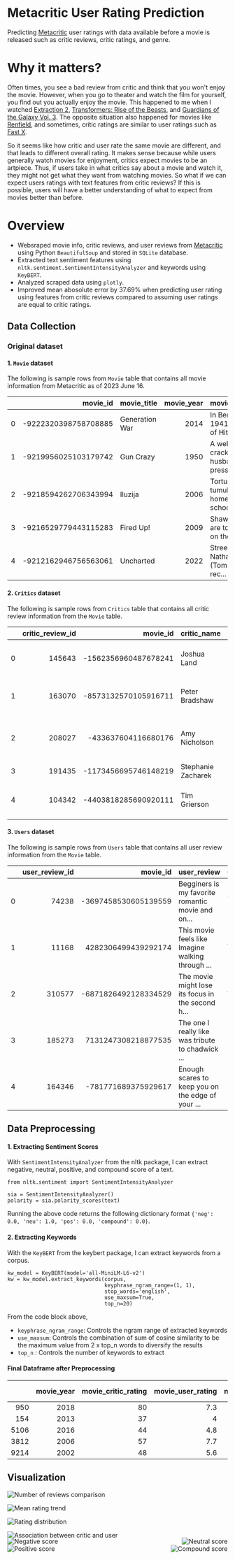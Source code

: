 # Metacritic User Rating Prediction
Predicting [Metacritic](https://www.metacritic.com/movie) user ratings with data available before a movie is released such as critic reviews, critic ratings, and genre.

# Why it matters?
Often times, you see a bad review from critic and think that you won't enjoy the movie. However, when you go to theater and watch the film for yourself, you find out you actually enjoy the movie. This happened to me when I watched [Extraction 2](https://www.metacritic.com/movie/extraction-2), [Transformers: Rise of the Beasts](https://www.metacritic.com/movie/transformers-rise-of-the-beasts), and [Guardians of the Galaxy Vol. 3](https://www.metacritic.com/movie/guardians-of-the-galaxy-vol-3). The opposite situation also happened for movies like [Renfield](https://www.metacritic.com/movie/renfield), and sometimes, critic ratings are similar to user ratings such as [Fast X](https://www.metacritic.com/movie/fast-x).

So it seems like how critic and user rate the same movie are different, and that leads to different overall rating. It makes sense because while users generally watch movies for enjoyment, critics expect movies to be an artpiece. Thus, if users take in what critics say about a movie and watch it, they might not get what they want from watching movies. So what if we can expect users ratings with text features from critic reviews? If this is possible, users will have a better understanding of what to expect from movies better than before. 

# Overview
- Websraped movie info, critic reviews, and user reviews from [Metacritic](https://www.metacritic.com/movie) using Python `BeautifulSoup` and stored in `SQLite` database.
- Extracted text sentiment features using `nltk.sentiment.SentimentIntensityAnalyzer` and keywords using `KeyBERT`.
- Analyzed scraped data using `plotly`.
- Improved mean abosolute error by 37.69% when predicting user rating using features from critic reviews compared to assuming user ratings are equal to critic ratings.

## Data Collection

### Original dataset

#### 1. `Movie` dataset
The following is sample rows from `Movie` table that contains all movie information from Metacritic as of 2023 June 16.

|    |             movie_id | movie_title    |   movie_year | movie_summary                                     |   movie_critic_rating |   movie_user_rating |   movie_runtime | movie_genre   | movie_subgenre   | movie_sub2genre   | movie_rating   |   num_critic_pos |   num_critic_mix |   num_critic_neg |   num_user_pos |   num_user_mix |   num_user_neg |
|---:|---------------------:|:---------------|-------------:|:--------------------------------------------------|----------------------:|--------------------:|----------------:|:--------------|:-----------------|:------------------|:---------------|-----------------:|-----------------:|-----------------:|---------------:|---------------:|---------------:|
|  0 | -9222320398758708885 | Generation War |         2014 | In Berlin in 1941, on the eve of Hitler’s inva... |                    57 |                 7.4 |             270 | Drama         | History          | War               | Not Rated      |                4 |               10 |                0 |             34 |              7 |              6 |
|  1 | -9219956025103179742 | Gun Crazy      |         1950 | A well meaning crack shot husband is pressured... |                    74 |                 7.8 |              87 | Drama         | Thriller         | Romance           | Passed         |               11 |                3 |                0 |              4 |              1 |              0 |
|  2 | -9218594262706343994 | Iluzija        |         2006 | Tortured by a tumultuous home life and school ... |                    61 |                 8.1 |             107 | Drama         | None             | None              | Not Rated      |                5 |                2 |                1 |             14 |              0 |              3 |
|  3 | -9216529779443115283 | Fired Up!      |         2009 | Shawn and Nick are top scorers on the Ford Hig... |                    31 |                 5.7 |              90 | Comedy        | None             | None              | PG-13          |                2 |                7 |                9 |             19 |             12 |             10 |
|  4 | -9212162946756563061 | Uncharted      |         2022 | Street-smart Nathan Drake (Tom Holland) is rec... |                    45 |                 6.2 |             116 | Action        | Adventure        | None              | PG-13          |                7 |               33 |                4 |            451 |            169 |            175 |

#### 2. `Critics` dataset
The following is sample rows from `Critics` table that contains all critic review information from the `Movie` table.

|    |   critic_review_id |             movie_id | critic_name        | critic_review                                     | critic_date   |   critic_rating |
|---:|-------------------:|---------------------:|:-------------------|:--------------------------------------------------|:--------------|----------------:|
|  0 |             145643 | -1562356960487678241 | Joshua Land        | The result may be better suited for classroom ... | None          |              60 |
|  1 |             163070 | -8573132570105916711 | Peter Bradshaw     | This is a strong, fierce, heartfelt movie.        | Nov 30, 2022  |              80 |
|  2 |             208027 |  -433637604116680176 | Amy Nicholson      | The screenplay, adapted by Peter Craig, Hillar... | Dec  9, 2021  |              40 |
|  3 |             191435 | -1173456695746148219 | Stephanie Zacharek | Disappointingly tame.                             | None          |              50 |
|  4 |             104342 | -4403818285690920111 | Tim Grierson       | Despite its shortcomings, American Made can be... | Sep 28, 2017  |              72 |

#### 3. `Users` dataset
The following is sample rows from `Users` table that contains all user review information from the `Movie` table.

|    |   user_review_id |             movie_id | user_review                                       | user_date    |   user_rating |
|---:|-----------------:|---------------------:|:--------------------------------------------------|:-------------|--------------:|
|  0 |            74238 | -3697458530605139559 | Begginers is my favorite romantic movie and on... | Oct 26, 2020 |            10 |
|  1 |            11168 |  4282306499439292174 | This movie feels like Imagine walking through ... | Jan 25, 2020 |             9 |
|  2 |           310577 | -6871826492128334529 | The movie might lose its focus in the second h... | Aug 27, 2010 |             6 |
|  3 |           185273 |  7131247308218877535 | The one I really like was tribute to chadwick ... | Feb  2, 2023 |             5 |
|  4 |           164346 |  -781771689375929617 | Enough scares to keep you on the edge of your ... | Dec 21, 2020 |             8 |

## Data Preprocessing

#### 1. Extracting Sentiment Scores
With `SentimentIntensityAnalyzer` from the nltk package, I can extract negative, neutral, positive, and compound score of a text.

```
from nltk.sentiment import SentimentIntensityAnalyzer

sia = SentimentIntensityAnalyzer()
polarity = sia.polarity_scores(text)
```

Running the above code returns the following dictionary format `{'neg': 0.0, 'neu': 1.0, 'pos': 0.0, 'compound': 0.0}`. 

#### 2. Extracting Keywords
With the `KeyBERT` from the keybert package, I can extract keywords from a corpus.

```
kw_model = KeyBERT(model='all-MiniLM-L6-v2')
kw = kw_model.extract_keywords(corpus, 
                               keyphrase_ngram_range=(1, 1), 
                               stop_words='english',
                               use_maxsum=True,
                               top_n=20)
```

From the code block above,
- `keyphrase_ngram_range`: Controls the ngram range of extracted keywords
- `use_maxsum`: Controls the combination of sum of cosine similarity to be the maximum value from 2 x top_n words to diversify the results
- `top_n` : Controls the number of keywords to extract

#### Final Dataframe after Preprocessing

|      |   movie_year |   movie_critic_rating |   movie_user_rating |   num_critic_pos |   num_critic_mix |   num_critic_neg |   mean_neg |   std_neg |   mean_neu |   std_neu |   mean_pos |   std_pos |   mean_compound |   std_compound | Action   | Adventure   | Animation   | Biography   | Comedy   | Crime   | Documentary   | Drama   | Family   | Fantasy   | History   | Horror   | Music   | Musical   | Mystery   | Romance   | Sci-Fi   | Sport   | Thriller   | War   | Approved   | G     | NC-17   | NR    | Not Rated   | PG    | PG-13   | Passed   | R     | TV-14   | TV-G   | TV-MA   | TV-PG   | Unrated   |   lively |   ambitious |   meticulously |   genre |   sophisticated |   elegant |   suspenseful |   elusive |   dull |   mediocre |   hackneyed |   stylish |   skillful |   stylishly |   portray |   innocuous |   archetypal |   strenuous |   artful |   expressive |   underdeveloped |   richly |   ambitiously |   charismatic |   witless |   leisurely |   sublimely |   fiercely |   shallow |   uninspired |   write |   likable |   perform |   entertain |   operatic |   transcend |   unpretentious |   artistic |   fleeting |   earnestly |   eminently |   pensive |   spell |   act |   achieve |   unspeakable |   flourish |   performative |   characterize |   darkly |   wander |   easygoing |   stylistic |   inherent |   voluptuous |   novelistic |   cinematic |   fiendishly |   youthful |   emphasize |   earnestness |   underwhelme |   inoffensive |   shrill |   lean |   succeed |   invaluable |   transcendent |   virtuous |   grindingly |   wistful |   improvisational |   convey |   eclectic |   whimsical |   comic |   melodramatic |   turn |   lackadaisical |   aestheticize |   passably |   sophomoric |   extensive |   pure |   abrupt |   blandly |   irresistible |   dramatic |   distressingly |   mundane |   overact |   satirize |   clichés |   improvise |   languidly |   abandon |   broodingly |   dramatized |   conspicuously |   adjective |   eloquent |   universally |   relentlessly |   unrestrained |   grimly |   filmic |   impenetrable |   excite |   operatically |   playful |   sharp |   swiftly |   expressively |   charitably |   strenuously |   searingly |   comical |   breathtaking |   boring |   torturous |   bombastic |   resonate |   reverential |   unlikable |   virtuosic |   mischievous |   lyrical |   sophisticate |   gradual |   classically |   instructive |   rebellious |   effortlessly |   esoteric |   androgynous |   melancholy |   rueful |   atrocious |   somber |   weary |   lackluster |   meticulous |   superficial |   imaginative |   extraordinary |   meaningful |   seductive |   dullish |   rambunctious |
|-----:|-------------:|----------------------:|--------------------:|-----------------:|-----------------:|-----------------:|-----------:|----------:|-----------:|----------:|-----------:|----------:|----------------:|---------------:|:---------|:------------|:------------|:------------|:---------|:--------|:--------------|:--------|:---------|:----------|:----------|:---------|:--------|:----------|:----------|:----------|:---------|:--------|:-----------|:------|:-----------|:------|:--------|:------|:------------|:------|:--------|:---------|:------|:--------|:-------|:--------|:--------|:----------|---------:|------------:|---------------:|--------:|----------------:|----------:|--------------:|----------:|-------:|-----------:|------------:|----------:|-----------:|------------:|----------:|------------:|-------------:|------------:|---------:|-------------:|-----------------:|---------:|--------------:|--------------:|----------:|------------:|------------:|-----------:|----------:|-------------:|--------:|----------:|----------:|------------:|-----------:|------------:|----------------:|-----------:|-----------:|------------:|------------:|----------:|--------:|------:|----------:|--------------:|-----------:|---------------:|---------------:|---------:|---------:|------------:|------------:|-----------:|-------------:|-------------:|------------:|-------------:|-----------:|------------:|--------------:|--------------:|--------------:|---------:|-------:|----------:|-------------:|---------------:|-----------:|-------------:|----------:|------------------:|---------:|-----------:|------------:|--------:|---------------:|-------:|----------------:|---------------:|-----------:|-------------:|------------:|-------:|---------:|----------:|---------------:|-----------:|----------------:|----------:|----------:|-----------:|----------:|------------:|------------:|----------:|-------------:|-------------:|----------------:|------------:|-----------:|--------------:|---------------:|---------------:|---------:|---------:|---------------:|---------:|---------------:|----------:|--------:|----------:|---------------:|-------------:|--------------:|------------:|----------:|---------------:|---------:|------------:|------------:|-----------:|--------------:|------------:|------------:|--------------:|----------:|---------------:|----------:|--------------:|--------------:|-------------:|---------------:|-----------:|--------------:|-------------:|---------:|------------:|---------:|--------:|-------------:|-------------:|--------------:|--------------:|----------------:|-------------:|------------:|----------:|---------------:|
|  950 |         2018 |                    80 |                 7.3 |               22 |                0 |                0 |  0.0898182 | 0.10236   |   0.741182 | 0.175149  |   0.169    | 0.119288  |        0.259555 |       0.42102  | False    | False       | False       | False       | False    | False   | False         | False   | False    | True      | False     | False    | False   | False     | False     | False     | True     | False   | True       | False | False      | False | False   | False | True        | False | False   | False    | False | False   | False  | False   | False   | False     |        0 |           0 |              0 |       0 |          0.2915 |         0 |             0 |         0 |      0 |          0 |           0 |    0      |     0.3255 |           0 |         0 |           0 |            0 |           0 |        0 |            0 |                0 |   0      |             0 |        0.4243 |         0 |           0 |           0 |          0 |         0 |            0 |  0      |         0 |         0 |      0      |          0 |           0 |               0 |          0 |          0 |           0 |           0 |         0 |       0 |     0 |         0 |             0 |          0 |              0 |              0 |        0 |        0 |      0      |           0 |          0 |            0 |            0 |      0.3182 |            0 |          0 |           0 |             0 |             0 |             0 |        0 |      0 |         0 |            0 |              0 |          0 |            0 |         0 |                 0 |        0 |          0 |           0 |  0      |              0 |      0 |               0 |              0 |          0 |            0 |           0 |      0 |        0 |         0 |              0 |          0 |               0 |         0 |         0 |          0 |         0 |           0 |           0 |         0 |            0 |            0 |               0 |           0 |          0 |             0 |              0 |              0 |        0 |        0 |              0 |        0 |              0 |         0 |  0      |         0 |              0 |            0 |             0 |           0 |         0 |              0 |        0 |           0 |           0 |          0 |             0 |           0 |           0 |             0 |    0      |              0 |         0 |             0 |        0      |            0 |              0 |          0 |             0 |            0 |        0 |           0 |        0 |       0 |            0 |            0 |             0 |             0 |               0 |            0 |      0      |         0 |              0 |
|  154 |         2013 |                    37 |                 4   |                5 |                6 |               10 |  0.0489524 | 0.0697262 |   0.79     | 0.0803847 |   0.161095 | 0.0894974 |        0.438767 |       0.415727 | True     | True        | True        | False       | False    | False   | False         | False   | False    | False     | False     | False    | False   | False     | False     | False     | False    | False   | False      | False | False      | False | False   | False | False       | True  | False   | False    | False | False   | False  | False   | False   | False     |        0 |           0 |              0 |       0 |          0      |         0 |             0 |         0 |      0 |          0 |           0 |    0      |     0      |           0 |         0 |           0 |            0 |           0 |        0 |            0 |                0 |   0      |             0 |        0      |         0 |           0 |           0 |          0 |         0 |            0 |  0.2503 |         0 |         0 |      0      |          0 |           0 |               0 |          0 |          0 |           0 |           0 |         0 |       0 |     0 |         0 |             0 |          0 |              0 |              0 |        0 |        0 |      0      |           0 |          0 |            0 |            0 |      0      |            0 |          0 |           0 |             0 |             0 |             0 |        0 |      0 |         0 |            0 |              0 |          0 |            0 |         0 |                 0 |        0 |          0 |           0 |  0      |              0 |      0 |               0 |              0 |          0 |            0 |           0 |      0 |        0 |         0 |              0 |          0 |               0 |         0 |         0 |          0 |         0 |           0 |           0 |         0 |            0 |            0 |               0 |           0 |          0 |             0 |              0 |              0 |        0 |        0 |              0 |        0 |              0 |         0 |  0      |         0 |              0 |            0 |             0 |           0 |         0 |              0 |        0 |           0 |           0 |          0 |             0 |           0 |           0 |             0 |    0      |              0 |         0 |             0 |        0.2513 |            0 |              0 |          0 |             0 |            0 |        0 |           0 |        0 |       0 |            0 |            0 |             0 |             0 |               0 |            0 |      0      |         0 |              0 |
| 5106 |         2016 |                    44 |                 4.8 |                2 |                8 |                4 |  0.0680714 | 0.0749127 |   0.782357 | 0.150659  |   0.149429 | 0.114685  |        0.222329 |       0.442291 | False    | False       | False       | False       | False    | False   | False         | True    | False    | False     | False     | False    | False   | False     | True      | False     | False    | False   | True       | False | False      | False | False   | False | False       | False | False   | False    | True  | False   | False  | False   | False   | False     |        0 |           0 |              0 |       0 |          0      |         0 |             0 |         0 |      0 |          0 |           0 |    0.3621 |     0      |           0 |         0 |           0 |            0 |           0 |        0 |            0 |                0 |   0      |             0 |        0      |         0 |           0 |           0 |          0 |         0 |            0 |  0      |         0 |         0 |      0      |          0 |           0 |               0 |          0 |          0 |           0 |           0 |         0 |       0 |     0 |         0 |             0 |          0 |              0 |              0 |        0 |        0 |      0      |           0 |          0 |            0 |            0 |      0      |            0 |          0 |           0 |             0 |             0 |             0 |        0 |      0 |         0 |            0 |              0 |          0 |            0 |         0 |                 0 |        0 |          0 |           0 |  0      |              0 |      0 |               0 |              0 |          0 |            0 |           0 |      0 |        0 |         0 |              0 |          0 |               0 |         0 |         0 |          0 |         0 |           0 |           0 |         0 |            0 |            0 |               0 |           0 |          0 |             0 |              0 |              0 |        0 |        0 |              0 |        0 |              0 |         0 |  0      |         0 |              0 |            0 |             0 |           0 |         0 |              0 |        0 |           0 |           0 |          0 |             0 |           0 |           0 |             0 |    0      |              0 |         0 |             0 |        0      |            0 |              0 |          0 |             0 |            0 |        0 |           0 |        0 |       0 |            0 |            0 |             0 |             0 |               0 |            0 |      0.3782 |         0 |              0 |
| 3812 |         2006 |                    57 |                 7.7 |                6 |                5 |                1 |  0.073     | 0.0795647 |   0.677917 | 0.234736  |   0.249167 | 0.185589  |        0.470967 |       0.343457 | False    | False       | False       | False       | False    | False   | True          | False   | False    | False     | False     | False    | False   | False     | False     | False     | False    | False   | False      | False | False      | False | False   | False | True        | False | False   | False    | False | False   | False  | False   | False   | False     |        0 |           0 |              0 |       0 |          0      |         0 |             0 |         0 |      0 |          0 |           0 |    0      |     0      |           0 |         0 |           0 |            0 |           0 |        0 |            0 |                0 |   0.2622 |             0 |        0      |         0 |           0 |           0 |          0 |         0 |            0 |  0      |         0 |         0 |      0.3241 |          0 |           0 |               0 |          0 |          0 |           0 |           0 |         0 |       0 |     0 |         0 |             0 |          0 |              0 |              0 |        0 |        0 |      0.2933 |           0 |          0 |            0 |            0 |      0      |            0 |          0 |           0 |             0 |             0 |             0 |        0 |      0 |         0 |            0 |              0 |          0 |            0 |         0 |                 0 |        0 |          0 |           0 |  0      |              0 |      0 |               0 |              0 |          0 |            0 |           0 |      0 |        0 |         0 |              0 |          0 |               0 |         0 |         0 |          0 |         0 |           0 |           0 |         0 |            0 |            0 |               0 |           0 |          0 |             0 |              0 |              0 |        0 |        0 |              0 |        0 |              0 |         0 |  0      |         0 |              0 |            0 |             0 |           0 |         0 |              0 |        0 |           0 |           0 |          0 |             0 |           0 |           0 |             0 |    0.4796 |              0 |         0 |             0 |        0      |            0 |              0 |          0 |             0 |            0 |        0 |           0 |        0 |       0 |            0 |            0 |             0 |             0 |               0 |            0 |      0      |         0 |              0 |
| 9214 |         2002 |                    48 |                 5.6 |               10 |               19 |                6 |  0.0549032 | 0.101778  |   0.813774 | 0.136019  |   0.131323 | 0.0995089 |        0.274816 |       0.465311 | False    | False       | False       | False       | True     | False   | False         | False   | False    | False     | False     | False    | False   | False     | False     | False     | False    | False   | False      | False | False      | False | False   | False | False       | False | True    | False    | False | False   | False  | False   | False   | False     |        0 |           0 |              0 |       0 |          0      |         0 |             0 |         0 |      0 |          0 |           0 |    0      |     0      |           0 |         0 |           0 |            0 |           0 |        0 |            0 |                0 |   0      |             0 |        0      |         0 |           0 |           0 |          0 |         0 |            0 |  0      |         0 |         0 |      0      |          0 |           0 |               0 |          0 |          0 |           0 |           0 |         0 |       0 |     0 |         0 |             0 |          0 |              0 |              0 |        0 |        0 |      0      |           0 |          0 |            0 |            0 |      0      |            0 |          0 |           0 |             0 |             0 |             0 |        0 |      0 |         0 |            0 |              0 |          0 |            0 |         0 |                 0 |        0 |          0 |           0 |  0.2505 |              0 |      0 |               0 |              0 |          0 |            0 |           0 |      0 |        0 |         0 |              0 |          0 |               0 |         0 |         0 |          0 |         0 |           0 |           0 |         0 |            0 |            0 |               0 |           0 |          0 |             0 |              0 |              0 |        0 |        0 |              0 |        0 |              0 |         0 |  0.2358 |         0 |              0 |            0 |             0 |           0 |         0 |              0 |        0 |           0 |           0 |          0 |             0 |           0 |           0 |             0 |    0      |              0 |         0 |             0 |        0      |            0 |              0 |          0 |             0 |            0 |        0 |           0 |        0 |       0 |            0 |            0 |             0 |             0 |               0 |            0 |      0      |         0 |              0 |

## Visualization

![Number of reviews comparison](plots/num_review_comparison.png)

![Mean rating trend](plots/mean_rating_trend.png)

![Rating distribution](plots/rating_distribution.png)

![Association between critic and user](plots/association_btn_critic_user.png)

<div style="position: relative;">
    <img src="plots/pos.png" alt="Positive score" style="position: absolute; top: 0; left: 0;">
    <img src="plots/compound.png" alt="Compound score" style="position: absolute; top: 0; right: 0;">
    <img src="plots/neg.png" alt="Negative score" style="position: absolute; bottom: 0; left: 0;">
    <img src="plots/neu.png" alt="Neutral score" style="position: absolute; bottom: 0; right: 0;">
</div>

